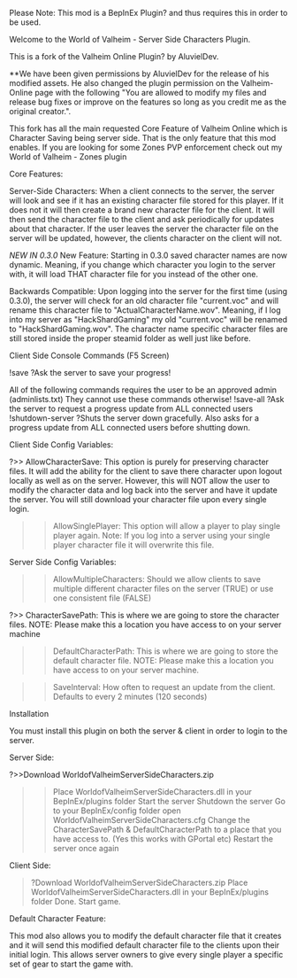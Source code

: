 Please Note: This mod is a BepInEx Plugin? and thus requires this in order to be used.

Welcome to the World of Valheim - Server Side Characters Plugin.

This is a fork of the Valheim Online Plugin? by AluvielDev.

**We have been given permissions by AluvielDev for the release of his modified assets. He also changed the plugin permission on the Valheim-Online page with the following "You are allowed to modify my files and release bug fixes or improve on the features so long as you credit me as the original creator.".

This fork has all the main requested Core Feature of Valheim Online which is Character Saving being server side.  That is the only feature that this mod enables.  If you are looking for some Zones PVP enforcement check out my World of Valheim - Zones plugin

Core Features:

Server-Side Characters: When a client connects to the server, the server will look and see if it has an existing character file stored for this player.  If it does not it will then create a brand new character file for the client.  It will then send the character file to the client and ask periodically for updates about that character.  If the user leaves the server the character file on the server will be updated, however, the clients character on the client will not.

*NEW IN 0.3.0*
New Feature: Starting in 0.3.0 saved character names are now dynamic.  Meaning, if you change which character you login to the server with, it will load THAT character file for you instead of the other one. 

Backwards Compatible: Upon logging into the server for the first time (using 0.3.0), the server will check for an old character file "current.voc" and will rename this character file to "ActualCharacterName.wov".  Meaning, if I log into my server as "HackShardGaming" my old "current.voc" will be renamed to "HackShardGaming.wov".  The character name specific character files are still stored inside the proper steamid folder as well just like before.



Client Side Console Commands (F5 Screen)

!save
?Ask the server to save your progress!

All of the following commands requires the user to be an approved admin (adminlists.txt)  They cannot use these commands otherwise!
!save-all
?Ask the server to request a progress update from ALL connected users
!shutdown-server
?Shuts the server down gracefully. Also asks for a progress update from ALL connected users before shutting down.



Client Side Config Variables:

?>> AllowCharacterSave: This option is purely for preserving character files.  It will add the ability for the client to save there character upon logout locally as well as on the server.  However, this will NOT allow the user to modify the character data and log back into the server and have it update the server.  You will still download your character file upon every single login.


>> AllowSinglePlayer:  This option will allow a player to play single player again.  Note: If you log into a server using your single player character file it will overwrite this file.


Server Side Config Variables:

>> AllowMultipleCharacters:  Should we allow clients to save multiple different character files on the server (TRUE) or use one consistent file (FALSE)

?>> CharacterSavePath:  This is where  we are going to store the character files. NOTE: Please make this a location you have access to on your server machine


>> DefaultCharacterPath: This is where we are going to store the default character file.  NOTE: Please make this a location you have access to on your server machine.


>> SaveInterval: How often to request an update from the client. Defaults to every 2 minutes (120 seconds)

Installation




You must install this plugin on both the server & client in order to login to the server.


Server Side:

?>>Download WorldofValheimServerSideCharacters.zip
>>Place WorldofValheimServerSideCharacters.dll in your BepInEx/plugins folder
>>Start the server
>>Shutdown the server
>>Go to your BepInEx/config folder
>>open WorldofValheimServerSideCharacters.cfg
>>Change the CharacterSavePath & DefaultCharacterPath to a place that you have access to. (Yes this works with GPortal etc)
>>Restart the server once again


Client Side:

>?Download WorldofValheimServerSideCharacters.zip
>Place WorldofValheimServerSideCharacters.dll in your BepInEx/plugins folder
>Done. Start game.


Default Character Feature:

This mod also allows you to modify the default character file that it creates and it will send this modified default character file to the clients upon their initial login.  This allows server owners to give every single player a specific set of gear to start the game with.